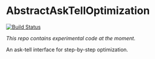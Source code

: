 # AbstractAskTellOptimization

[![Build Status](https://github.com/samuelbelko/AbstractAskTellOptimization.jl/actions/workflows/CI.yml/badge.svg?branch=)](https://github.com/samuelbelko/AbstractAskTellOptimization.jl/actions/workflows/CI.yml?query=branch%3A)

*This repo contains experimental code at the moment.*

An ask-tell interface for step-by-step optimization.



